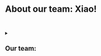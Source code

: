 # About our team: Xiao!
<br>

<br>

<details>
  <summary> <h2> Our team: </summary>
  <summary>  Miroslav Shivachev - https://github.com/MRShivachev </summary>
  <summary>  Maria Ukrainska - https://github.com/MDUkrainska20 </summary>
  <summary>  Gergana Bineva - https://github.com/GIBineva </summary>
  <summary>  Stella Ivanova - https://github.com/SIIvanova20 </summary>
 </details>

  <br><br>
  
  

  
